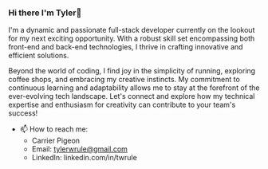 ### Hi there I'm Tyler👋

<!--
**twrule/twrule** is a ✨ _special_ ✨ repository because its `README.md` (this file) appears on your GitHub profile.

Here are some ideas to get you started:

- 🔭 I’m currently working on ...
- 🌱 I’m currently learning ...
- 👯 I’m looking to collaborate on ...
- 🤔 I’m looking for help with ...
- 💬 Ask me about ...
- 📫 How to reach me: ...
- 😄 Pronouns: ...
- ⚡ Fun fact: ...
-->

I'm a dynamic and passionate full-stack developer currently on the lookout for my next exciting opportunity. With a robust skill set encompassing both front-end and back-end technologies, I thrive in crafting innovative and efficient solutions. 

Beyond the world of coding, I find joy in the simplicity of running, exploring coffee shops, and embracing my creative instincts. My commitment to continuous learning and adaptability allows me to stay at the forefront of the ever-evolving tech landscape. Let's connect and explore how my technical expertise and enthusiasm for creativity can contribute to your team's success!

- 📫 How to reach me:
  - Carrier Pigeon
  - Email: tylerwrule@gmail.com
  - LinkedIn: linkedin.com/in/twrule
